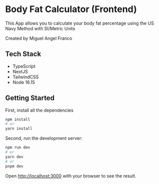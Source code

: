 # Body Fat Calculator (Frontend)
This App allows you to calculate your body fat percentage using the US Navy Method with SI/Metric Units

Created by Miguel Angel Franco


## Tech Stack
- TypeScript
- NextJS
- TailwindCSS
- Node 16.15

## Getting Started

First, install all the dependencies

```bash
npm install
# or
yarn install
```

Second, run the development server:

```bash
npm run dev
# or
yarn dev
# or
pnpm dev
```

Open [http://localhost:3000](http://localhost:3000) with your browser to see the result.

